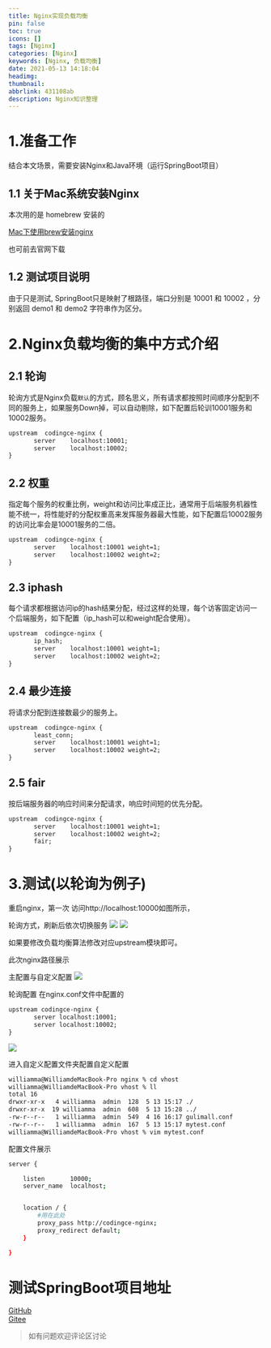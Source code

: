 ```yaml
---
title: Nginx实现负载均衡
pin: false
toc: true
icons: []
tags: [Nginx]
categories: [Nginx]
keywords: [Nginx, 负载均衡]
date: 2021-05-13 14:18:04
headimg:
thumbnail:
abbrlink: 431108ab
description: Nginx知识整理
---
```


# 1.准备工作
结合本文场景，需要安装Nginx和Java环境（运行SpringBoot项目）

## 1.1 关于Mac系统安装Nginx

本次用的是 homebrew 安装的

[Mac下使用brew安装nginx](https://blog.csdn.net/weixin_43874301/article/details/115641598?ops_request_misc=%257B%2522request%255Fid%2522%253A%2522162089135716780366547932%2522%252C%2522scm%2522%253A%252220140713.130102334.pc%255Fblog.%2522%257D&request_id=162089135716780366547932&biz_id=0&utm_medium=distribute.pc_search_result.none-task-blog-2~blog~first_rank_v2~rank_v29-2-115641598.pc_v2_rank_blog_default&utm_term=nginx&spm=1018.2226.3001.4450)

也可前去官网下载

## 1.2 测试项目说明
由于只是测试, SpringBoot只是映射了根路径，端口分别是 10001 和 10002 ，分别返回 demo1 和 demo2 字符串作为区分。

# 2.Nginx负载均衡的集中方式介绍
## 2.1 轮询
轮询方式是Nginx负载`默认`的方式，顾名思义，所有请求都按照时间顺序分配到不同的服务上，如果服务Down掉，可以自动剔除，如下配置后轮训10001服务和10002服务。

```xml
upstream  codingce-nginx {
       server    localhost:10001;
       server    localhost:10002;
}
```

## 2.2 权重
指定每个服务的权重比例，weight和访问比率成正比，通常用于后端服务机器性能不统一，将性能好的分配权重高来发挥服务器最大性能，如下配置后10002服务的访问比率会是10001服务的二倍。

```xml
upstream  codingce-nginx {
       server    localhost:10001 weight=1;
       server    localhost:10002 weight=2;
}
```

## 2.3 iphash
每个请求都根据访问ip的hash结果分配，经过这样的处理，每个访客固定访问一个后端服务，如下配置（ip_hash可以和weight配合使用）。

```xml
upstream  codingce-nginx {
       ip_hash; 
       server    localhost:10001 weight=1;
       server    localhost:10002 weight=2;
}
```
## 2.4 最少连接
将请求分配到连接数最少的服务上。
```xml
upstream  codingce-nginx {
       least_conn;
       server    localhost:10001 weight=1;
       server    localhost:10002 weight=2;
}
```
## 2.5 fair
按后端服务器的响应时间来分配请求，响应时间短的优先分配。
```xml
upstream  codingce-nginx {
       server    localhost:10001 weight=1;
       server    localhost:10002 weight=2;
       fair;  
}
```


# 3.测试(以轮询为例子)
重启nginx，第一次 访问http://localhost:10000如图所示，

轮询方式，刷新后依次切换服务
![](https://cdn.jsdelivr.net/gh/xzMhehe/StaticFile_CDN/static/img/nginx01.png)
![](https://cdn.jsdelivr.net/gh/xzMhehe/StaticFile_CDN/static/img/nginx02.png)

如果要修改负载均衡算法修改对应upstream模块即可。

此次nginx路径展示

主配置与自定义配置
![](https://cdn.jsdelivr.net/gh/xzMhehe/StaticFile_CDN/static/img/myconf01.png)

轮询配置 在nginx.conf文件中配置的
```xml
upstream codingce-nginx {
       server localhost:10001;
       server localhost:10002;
}
```
![](https://cdn.jsdelivr.net/gh/xzMhehe/StaticFile_CDN/static/img/myconf02.png)


进入自定义配置文件夹配置自定义配置
```bash
williamma@WilliamdeMacBook-Pro nginx % cd vhost 
williamma@WilliamdeMacBook-Pro vhost % ll
total 16
drwxr-xr-x   4 williamma  admin  128  5 13 15:17 ./
drwxr-xr-x  19 williamma  admin  608  5 13 15:28 ../
-rw-r--r--   1 williamma  admin  549  4 16 16:17 gulimall.conf
-rw-r--r--   1 williamma  admin  167  5 13 15:17 mytest.conf
williamma@WilliamdeMacBook-Pro vhost % vim mytest.conf 
```

配置文件展示
```bash
server {

    listen       10000;
    server_name  localhost;


    location / {
    	#用在此处
        proxy_pass http://codingce-nginx;
        proxy_redirect default;
    }

}
```

# 测试SpringBoot项目地址

[GitHub](https://github.com/xzMhehe/codingce-java)     
[Gitee](https://gitee.com/codingce/codingce-java)

>如有问题欢迎评论区讨论